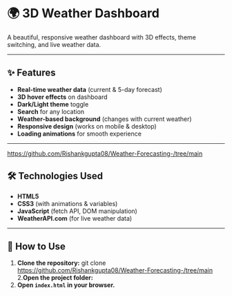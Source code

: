 # 🌍 3D Weather Dashboard

A beautiful, responsive weather dashboard with 3D effects, theme switching, and live weather data.


---

## ✨ Features

- **Real-time weather data** (current & 5-day forecast)
- **3D hover effects** on dashboard
- **Dark/Light theme** toggle
- **Search** for any location
- **Weather-based background** (changes with current weather)
- **Responsive design** (works on mobile & desktop)
- **Loading animations** for smooth experience

---
https://github.com/Rishankgupta08/Weather-Forecasting-/tree/main

## 🛠️ Technologies Used

- **HTML5**
- **CSS3** (with animations & variables)
- **JavaScript** (fetch API, DOM manipulation)
- **WeatherAPI.com** (for live weather data)

---

## 🚀 How to Use

1. **Clone the repository:**
  git clone https://github.com/Rishankgupta08/Weather-Forecasting-/tree/main
2.**Open the project folder:**
3. **Open `index.html` in your browser.**

   

